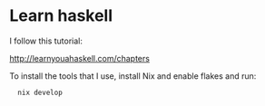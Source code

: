 # Learn haskell

I follow this tutorial:

http://learnyouahaskell.com/chapters

To install the tools that I use, install Nix and enable flakes and run:

```shell
  nix develop
```
